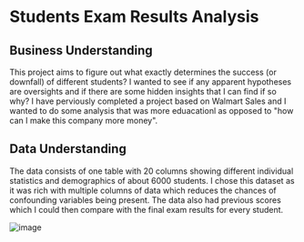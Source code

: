 # Students Exam Results Analysis
## Business Understanding
This project aims to figure out what exactly determines the success (or downfall) of different students? I wanted to see if any apparent hypotheses are oversights and if there are some hidden insights that I can find if so why? I have perviously completed a project based on Walmart Sales and I wanted to do some analysis that was more eduacationl as opposed to "how can I make this company more money".

## Data Understanding
The data consists of one table with 20 columns showing different individual statistics and demographics of about 6000 students. I chose this dataset as it was rich with multiple columns of data which reduces the chances of confounding variables being present. The data also had previous scores which I could then compare with the final exam results for every student.

![image](https://github.com/user-attachments/assets/351593ce-d996-4db5-9a2a-b9f2d035b570)
